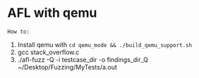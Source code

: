 # AFL with qemu 

`How to:`
1. Install qemu with `cd qemu_mode && ./build_qemu_support.sh`
2. gcc stack_overflow.c
3. ./afl-fuzz -Q -i testcase_dir -o findings_dir_Q ~/Desktop/Fuzzing/MyTests/a.out